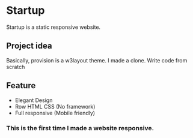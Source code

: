 # Startup

Startup is a static responsive website.

## Project idea

Basically, provision is a w3layout theme. I made a clone. Write code from scratch


## Feature
* Elegant Design
* Row HTML CSS (No framework)
* Full responsive (Mobile friendly)

### This is the first time I made a website responsive.
